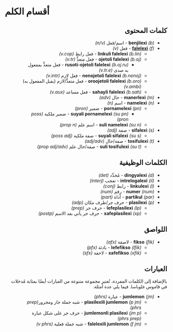 <h1>أقسام الكلم</h1>
<p>
</p>
<h2 dir="rtl">كلمات المحتوى</h2>
<ul dir="rtl">
	<li><strong>benjilexi</strong> <em>(b)</em> - اسم/فعل <em>(n/v)</em></li>
	<li><a href="./inharelexi.html#falelexili_klase"><strong>falelexi</strong></a> <em>(f)</em> - فعل <em>(v)</em>
		<ul dir="rtl">
			<li><strong>linkuli falelexi</strong> <em>(b.lin)</em> - فعل رابط <em>(v.cop)</em></li>
			<li><strong>ojetoli falelexi</strong> <em>(b.oj)</em> - فعل متعدٍّ <em>(v.tr)</em>
				<ul dir="rtl">
					<li><strong>rusoti-ojetoli falelexi</strong> <em>(b.oj.ru)</em> - فعل متعدٍّ بمفعول به صدى
						<em>(v.tr.e)</em>
					</li>
				</ul>
			</li>
			<li><strong>nenojetoli falelexi</strong> <em>(b.nenoj)</em> - فعل لازم <em>(v.intr)</em></li>
			<li><strong>oroojetoli falelexi</strong> <em>(b.oro)</em> - فعل متعدٍّ/لازم (يقبل المفعول به)
				<em>(v.ambi)</em></li>
			<li><strong>sahayli falelexi</strong> <em>(b.sah)</em> - فعل مساعد <em>(v.aux)</em></li>
		</ul>
	</li>
	<li><strong>manerlexi</strong> <em>(m)</em> - حال <em>(adv)</em></li>
	<li><strong>namelexi</strong> <em>(n)</em> - اسم <em>(n)</em>
		<ul dir="rtl">
			<li><strong>pornamelexi</strong> <em>(pn)</em> - ضمير <em>(pron)</em>
				<ul dir="rtl">
					<li><strong>suyali pornamelexi</strong> <em>(su pn)</em> - ضمير ملكية <em>(poss pron)</em>
					</li>
				</ul>
			</li>
			<li><strong>suli namelexi</strong> <em>(su n)</em> - اسم علم <em>(prop n)</em></li>
		</ul>
	</li>
	<li><strong>sifalexi</strong> <em>(s)</em> - صفة <em>(adj)</em>
		<ul dir="rtl">
			<li><strong>suyali sifalexi</strong> <em>(su s)</em> - صفة ملكية <em>(poss adj)</em></li>
		</ul>
	</li>
	<li><strong>tosifulexi</strong> <em>(t)</em> - صفة/حال <em>(adj/adv)</em>
		<ul dir="rtl">
			<li><strong>suli tosifulexi</strong> <em>(su t)</em> - صفة/حال علم <em>(prop adj/adv)</em></li>
		</ul>
	</li>
</ul>
<h2 dir="rtl">الكلمات الوظيفية</h2>
<ul dir="rtl">
	<li><strong>dingyalexi</strong> <em>(d)</em> - مُحدِّد <em>(det)</em></li>
	<li><strong>intrelogalexi</strong> <em>(il)</em> - تعجب <em>(interj)</em></li>
	<li><strong>linkulexi</strong> <em>(l)</em> - رابط <em>(conj)</em></li>
	<li><strong>numer</strong> <em>(num)</em> - رقم <em>(num)</em></li>
	<li><strong>partikul</strong> <em>(par)</em> - أداة <em>(part)</em></li>
	<li><strong>plasilexi</strong> <em>(p)</em> - حرف جر/ظرف مكان <em>(adp)</em>
		<ul dir="rtl">
			<li><strong>lefeplasilexi</strong> <em>(lp)</em> - حرف جر <em>(prep)</em></li>
			<li><strong>xafeplasilexi</strong> <em>(xp)</em> - حرف جر يأتي بعد الاسم <em>(postp)</em></li>
		</ul>
	</li>
</ul>
<h2 dir="rtl">اللواصق</h2>
<ul dir="rtl">
	<li><strong>fikso</strong> <em>(fik)</em> - لاصقة <em>(afx)</em>
		<ul dir="rtl">
			<li><strong>lefefikso</strong> <em>(lfik)</em> - بادئة <em>(pfx)</em></li>
			<li><strong>xafefikso</strong> <em>(xfik)</em> - لاحقة <em>(sfx)</em></li>
		</ul>
	</li>
</ul>
<h2 dir="rtl">العبارات</h2>
<p dir="rtl">بالإضافة إلى الكلمات المفردة، تُعتبر مجموعة متنوعة من العبارات أيضًا بمثابة مُدخلات في قاموس غلوباسا. فيما
	يلي عدة أمثلة.</p>
<ul dir="rtl">
	<li><strong>jumlemon</strong> <em>(jm)</em> - عبارة <em>(phrs)</em>
		<ul dir="rtl">
			<li><strong>plasilexili jumlemon</strong> <em>(p jm)</em> - شبه جملة جار ومجرور<em>(prep phrs)</em></li>
			<li><strong>jumlemonli plasilexi</strong> <em>(jm p)</em> - حرف جر على شكل عبارة <em>(phrs prep)</em></li>
			<li><strong>falelexili jumlemon</strong> <em>(f jm)</em> - شبه جملة فعلية <em>(v phrs)</em></li>
		</ul>
	</li>
</ul>
<p></p>
